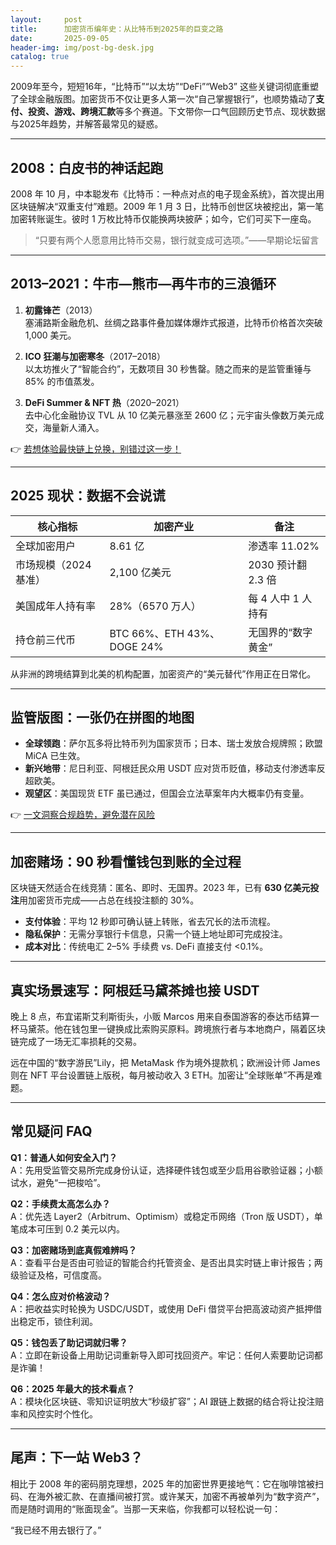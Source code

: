 ```yaml
---
layout:     post
title:      加密货币编年史：从比特币到2025年的巨变之路
date:       2025-09-05
header-img: img/post-bg-desk.jpg
catalog: true
---
```


2009年至今，短短16年，“比特币”“以太坊”“DeFi”“Web3” 这些关键词彻底重塑了全球金融版图。加密货币不仅让更多人第一次“自己掌握银行”，也顺势撬动了**支付、投资、游戏、跨境汇款**等多个赛道。下文带你一口气回顾历史节点、现状数据与2025年趋势，并解答最常见的疑惑。

---

## 2008：白皮书的神话起跑

2008 年 10 月，中本聪发布《比特币：一种点对点的电子现金系统》，首次提出用区块链解决“双重支付”难题。2009 年 1 月 3 日，比特币创世区块被挖出，第一笔加密转账诞生。彼时 1 万枚比特币仅能换两块披萨；如今，它们可买下一座岛。

> “只要有两个人愿意用比特币交易，银行就变成可选项。”——早期论坛留言

---

## 2013–2021：牛市—熊市—再牛市的三浪循环

1. **初露锋芒**（2013）  
   塞浦路斯金融危机、丝绸之路事件叠加媒体爆炸式报道，比特币价格首次突破 1,000 美元。

2. **ICO 狂潮与加密寒冬**（2017–2018）  
   以太坊推火了“智能合约”，无数项目 30 秒售罄。随之而来的是监管重锤与 85% 的市值蒸发。

3. **DeFi Summer & NFT 热**（2020–2021）  
   去中心化金融协议 TVL 从 10 亿美元暴涨至 2600 亿；元宇宙头像数万美元成交，海量新人涌入。

👉 [若想体验最快链上兑换，别错过这一步！](https://okxdog.com/)

---

## 2025 现状：数据不会说谎

| 核心指标                | 加密产业             | 备注                 |
|-------------------------|----------------------|----------------------|
| 全球加密用户            | 8.61 亿              | 渗透率 11.02%        |
| 市场规模（2024 基准）   | 2,100 亿美元         | 2030 预计翻 2.3 倍    |
| 美国成年人持有率        | 28%（6570 万人）    | 每 4 人中 1 人持有   |
| 持仓前三代币            | BTC 66%、ETH 43%、DOGE 24% | 无国界的“数字黄金” |

从非洲的跨境结算到北美的机构配置，加密资产的“美元替代”作用正在日常化。

---

## 监管版图：一张仍在拼图的地图

- **全球领跑**：萨尔瓦多将比特币列为国家货币；日本、瑞士发放合规牌照；欧盟 MiCA 已生效。
- **新兴地带**：尼日利亚、阿根廷民众用 USDT 应对货币贬值，移动支付渗透率反超欧美。
- **观望区**：美国现货 ETF 虽已通过，但国会立法草案年内大概率仍有变量。

👉 [一文洞察合规趋势，避免潜在风险](https://okxdog.com/)

---

## 加密赌场：90 秒看懂钱包到账的全过程

区块链天然适合在线竞猜：匿名、即时、无国界。2023 年，已有 **630 亿美元投注**用加密货币完成——占总在线投注额的 30%。

- **支付体验**：平均 12 秒即可确认链上转账，省去冗长的法币流程。
- **隐私保护**：无需分享银行卡信息，只需一个链上地址即可完成投注。
- **成本对比**：传统电汇 2–5% 手续费 vs. DeFi 直接支付 <0.1%。

---

## 真实场景速写：阿根廷马黛茶摊也接 USDT

晚上 8 点，布宜诺斯艾利斯街头，小贩 Marcos 用来自泰国游客的泰达币结算一杯马黛茶。他在钱包里一键换成比索购买原料。跨境旅行者与本地商户，隔着区块链完成了一场无汇率损耗的交易。

远在中国的“数字游民”Lily，把 MetaMask 作为境外提款机；欧洲设计师 James 则在 NFT 平台设置链上版税，每月被动收入 3 ETH。加密让“全球账单”不再是难题。

---

## 常见疑问 FAQ

**Q1：普通人如何安全入门？**  
A：先用受监管交易所完成身份认证，选择硬件钱包或至少启用谷歌验证器；小额试水，避免“一把梭哈”。

**Q2：手续费太高怎么办？**  
A：优先选 Layer2（Arbitrum、Optimism）或稳定币网络（Tron 版 USDT），单笔成本可压到 0.2 美元以内。

**Q3：加密赌场到底真假难辨吗？**  
A：查看平台是否由可验证的智能合约托管资金、是否出具实时链上审计报告；两级验证及格，可信度高。

**Q4：怎么应对价格波动？**  
A：把收益实时轮换为 USDC/USDT，或使用 DeFi 借贷平台把高波动资产抵押借出稳定币，锁住利润。

**Q5：钱包丢了助记词就归零？**  
A：立即在新设备上用助记词重新导入即可找回资产。牢记：任何人索要助记词都是诈骗！

**Q6：2025 年最大的技术看点？**  
A：模块化区块链、零知识证明放大“秒级扩容”；AI 跟链上数据的结合将让投注赔率和风控实时个性化。

---

## 尾声：下一站 Web3？

相比于 2008 年的密码朋克理想，2025 年的加密世界更接地气：它在咖啡馆被扫码、在海外被汇款、在直播间被打赏。或许某天，加密不再被单列为“数字资产”，而是随时调用的“账面现金”。当那一天来临，你我都可以轻松说一句：

“我已经不用去银行了。”
